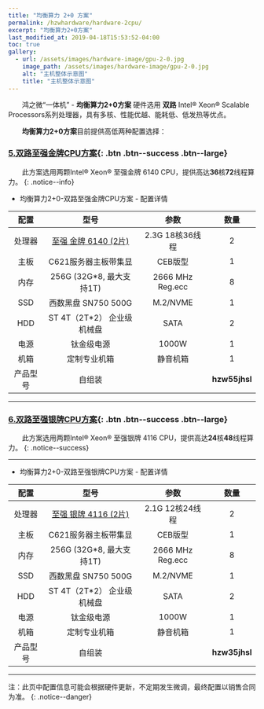 ```yaml
---
title: "均衡算力 2+0 方案"
permalink: /hzwhardware/hardware-2cpu/
excerpt: "均衡算力2+0方案"
last_modified_at: 2019-04-18T15:53:52-04:00
toc: true
gallery:
  - url: /assets/images/hardware-image/gpu-2-0.jpg
    image_path: /assets/images/hardware-image/gpu-2-0.jpg
    alt: "主机整体示意图"
    title: "主机整体示意图"
---
```


&emsp;&emsp;鸿之微“一体机” - **均衡算力2+0方案** 硬件选用 **双路** Intel® Xeon® Scalable Processors系列处理器，具有多核、性能优越、能耗低、低发热等优点。

&emsp;&emsp;**均衡算力2+0方案**目前提供高低两种配置选择：

### [5.双路至强金牌CPU方案](){: .btn .btn--success .btn--large}

&emsp;&emsp;此方案选用两颗Intel® Xeon® 至强金牌 6140 CPU，提供高达**36**核**72**线程算力。
{: .notice--info}

-  均衡算力2+0-双路至强金牌CPU方案 - 配置详情

| 配置 | 型号 | 参数 | 数量 |
| :---: | :---: | :---: | :---: |
| 处理器 | [至强 金牌 6140 (2片)](https://ark.intel.com/content/www/cn/zh/ark/products/120485/intel-xeon-gold-6140-processor-24-75m-cache-2-30-ghz.html) | 2.3G 18核36线程  | 2 |
| 主板 | C621服务器主板带集显 | CEB版型 | 1 |
| 内存 | 256G (32G*8, 最大支持1T) | 2666 MHz Reg.ecc | 8 |
| SSD | 西数黑盘 SN750 500G | M.2/NVME | 1 |
| HDD | ST 4T（2T*2） 企业级机械盘 | SATA | 2 |
| 电源 |  钛金级电源 | 1000W  | 1 |
| 机箱 | 定制专业机箱 | 静音机箱 | 1 |
| 产品型号 |  自组装 |   | **hzw55jhsl**  |

---

### [6.双路至强银牌CPU方案](){: .btn .btn--success .btn--large}

&emsp;&emsp;此方案选用两颗Intel® Xeon® 至强银牌 4116 CPU，提供高达**24**核**48**线程算力。
{: .notice--success}

---

-  均衡算力2+0-双路至强银牌CPU方案 - 配置详情

| 配置 | 型号 | 参数 | 数量 |
| :---: | :---: | :---: | :---: |
| 处理器 | [至强 银牌 4116 (2片)](https://ark.intel.com/content/www/cn/zh/ark/products/120481/intel-xeon-silver-4116-processor-16-5m-cache-2-10-ghz.html) | 2.1G 12核24线程  | 2 |
| 主板 | C621服务器主板带集显 | CEB版型 | 1 |
| 内存 | 256G (32G*8, 最大支持1T) | 2666 MHz Reg.ecc | 8 |
| SSD | 西数黑盘 SN750 500G | M.2/NVME | 1 |
| HDD | ST 4T（2T*2） 企业级机械盘 | SATA | 2 |
| 电源 |  钛金级电源 | 1000W  | 1 |
| 机箱 | 定制专业机箱 | 静音机箱 | 1 |
| 产品型号 |  自组装 |   | **hzw35jhsl**  |

---

注：此页中配置信息可能会根据硬件更新，不定期发生微调，最终配置以销售合同为准。
{: .notice--danger}
